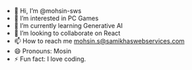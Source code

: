 - 👋 Hi, I’m @mohsin-sws
- 👀 I’m interested in PC Games
- 🌱 I’m currently learning Generative AI
- 💞️ I’m looking to collaborate on React
- 📫 How to reach me mohsin.s@samikhaswebservices.com
- 😄 Pronouns: Mosin
- ⚡ Fun fact: I love coding.

<!---
mohsin-sws/mohsin-sws is a ✨ special ✨ repository because its `README.md` (this file) appears on your GitHub profile.
You can click the Preview link to take a look at your changes.
--->
